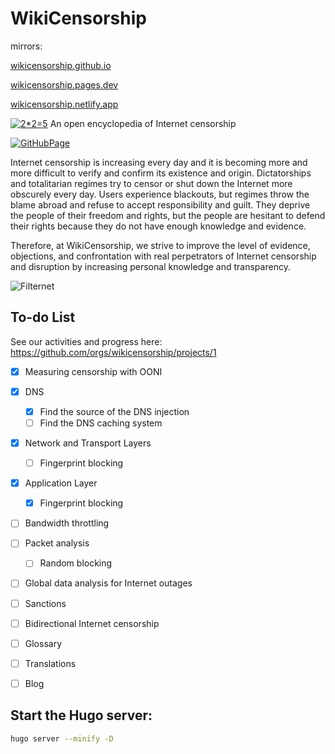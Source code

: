 # WikiCensorship

mirrors:

[wikicensorship.github.io](https://wikicensorship.github.io/)

[wikicensorship.pages.dev](https://wikicensorship.pages.dev/)

[wikicensorship.netlify.app](https://wikicensorship.netlify.app/)

[![2*2=5](https://github.com/wikicensorship/wikicensorship.github.io/raw/main/static/android-chrome-192x192.png)](https://wikicensorship.github.io/)
An open encyclopedia of Internet censorship 

[![GitHubPage](https://github.com/wikicensorship/wikicensorship.github.io/actions/workflows/gh-pages.yml/badge.svg)](https://github.com/wikicensorship/wikicensorship.github.io/actions/workflows/gh-pages.yml)

Internet censorship is increasing every day and it is becoming more and more difficult to verify and confirm its existence and origin. 
Dictatorships and totalitarian regimes try to censor or shut down the Internet more obscurely every day.
Users experience blackouts, but regimes throw the blame abroad and refuse to accept responsibility and guilt.
They deprive the people of their freedom and rights, but the people are hesitant to defend their rights because they do not have enough knowledge and evidence.

Therefore, at WikiCensorship, we strive to improve the level of evidence, objections, and confrontation with real perpetrators of Internet censorship and disruption by increasing personal knowledge and transparency.


![Filternet](https://github.com/wikicensorship/wikicensorship.github.io/raw/main/static/images/filternet.png)

## To-do List

See our activities and progress here: https://github.com/orgs/wikicensorship/projects/1

- [x] Measuring censorship with OONI
- [x] DNS
  - [x] Find the source of the DNS injection
  - [ ] Find the DNS caching system
- [x] Network and Transport Layers
  - [ ] Fingerprint blocking
- [x] Application Layer
  - [x] Fingerprint blocking
- [ ] Bandwidth throttling 
- [ ] Packet analysis
  - [ ] Random blocking
- [ ] Global data analysis for Internet outages
- [ ] Sanctions
- [ ] Bidirectional Internet censorship
- [ ] Glossary
- [ ] Translations
- [ ] Blog


## Start the Hugo server:

```bash
hugo server --minify -D
```
